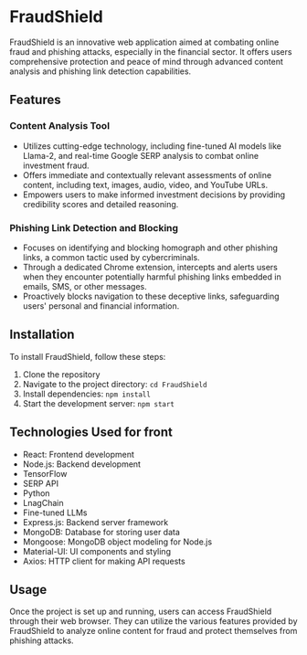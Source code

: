 # FraudShield

FraudShield is an innovative web application aimed at combating online fraud and phishing attacks, especially in the financial sector. It offers users comprehensive protection and peace of mind through advanced content analysis and phishing link detection capabilities.

## Features

### Content Analysis Tool
- Utilizes cutting-edge technology, including fine-tuned AI models like Llama-2, and real-time Google SERP analysis to combat online investment fraud.
- Offers immediate and contextually relevant assessments of online content, including text, images, audio, video, and YouTube URLs.
- Empowers users to make informed investment decisions by providing credibility scores and detailed reasoning.

### Phishing Link Detection and Blocking
- Focuses on identifying and blocking homograph and other phishing links, a common tactic used by cybercriminals.
- Through a dedicated Chrome extension, intercepts and alerts users when they encounter potentially harmful phishing links embedded in emails, SMS, or other messages.
- Proactively blocks navigation to these deceptive links, safeguarding users' personal and financial information.

## Installation

To install FraudShield, follow these steps:

1. Clone the repository
2. Navigate to the project directory: `cd FraudShield`
3. Install dependencies: `npm install`
4. Start the development server: `npm start`

## Technologies Used for front

- React: Frontend development
- Node.js: Backend development
- TensorFlow
- SERP API
- Python
- LnagChain
- Fine-tuned LLMs
- Express.js: Backend server framework
- MongoDB: Database for storing user data
- Mongoose: MongoDB object modeling for Node.js
- Material-UI: UI components and styling
- Axios: HTTP client for making API requests

## Usage

Once the project is set up and running, users can access FraudShield through their web browser. They can utilize the various features provided by FraudShield to analyze online content for fraud and protect themselves from phishing attacks.



